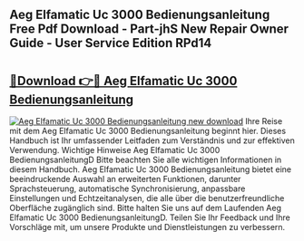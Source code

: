 ## Aeg Elfamatic Uc 3000 Bedienungsanleitung Free Pdf Download - Part-jhS New Repair Owner Guide - User Service Edition RPd14

# <h2><a href="http://df2pdy.blite.top/?on=Aeg+Elfamatic+Uc+3000+Bedienungsanleitung">🔗Download 👉🔴 Aeg Elfamatic Uc 3000 Bedienungsanleitung</a></h2>

[![Aeg Elfamatic Uc 3000 Bedienungsanleitung new download](https://i.imgur.com/lujVjoI.png)](http://df2pdy.blite.top/?on=Aeg+Elfamatic+Uc+3000+Bedienungsanleitung)
Ihre Reise mit dem Aeg Elfamatic Uc 3000 Bedienungsanleitung beginnt hier. Dieses Handbuch ist Ihr umfassender Leitfaden zum Verständnis und zur effektiven Verwendung. Wichtige Hinweise Aeg Elfamatic Uc 3000 BedienungsanleitungD Bitte beachten Sie alle wichtigen Informationen in diesem Handbuch. Aeg Elfamatic Uc 3000 Bedienungsanleitung bietet eine beeindruckende Auswahl an erweiterten Funktionen, darunter Sprachsteuerung, automatische Synchronisierung, anpassbare Einstellungen und Echtzeitanalysen, die alle über die benutzerfreundliche Oberfläche zugänglich sind. Bitte halten Sie uns auf dem Laufenden Aeg Elfamatic Uc 3000 BedienungsanleitungD. Teilen Sie Ihr Feedback und Ihre Vorschläge mit, um unsere Produkte und Dienstleistungen zu verbessern.
